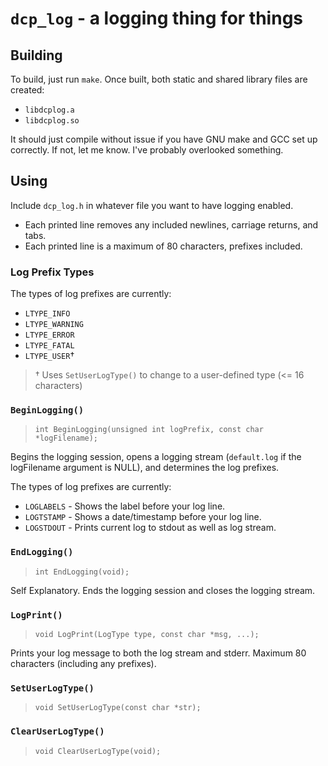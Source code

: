 # `dcp_log` - a logging thing for things

## Building

To build, just run `make`.  Once built, both static and shared library files
are created:

- `libdcplog.a`
- `libdcplog.so`

It should just compile without issue if you have
GNU make and GCC set up correctly.  If not, let me know.  I've probably
overlooked something.

## Using

Include `dcp_log.h` in whatever file you want to have logging enabled.

- Each printed line removes any included newlines, carriage returns, and tabs.
- Each printed line is a maximum of 80 characters, prefixes included.

### Log Prefix Types

The types of log prefixes are currently:
- `LTYPE_INFO`
- `LTYPE_WARNING`
- `LTYPE_ERROR`
- `LTYPE_FATAL`
- `LTYPE_USER`†

> † Uses `SetUserLogType()` to change to a user-defined type (<= 16 characters)

### `BeginLogging()`

> `int BeginLogging(unsigned int logPrefix, const char *logFilename);`

Begins the logging session, opens a logging stream (`default.log` if
the logFilename argument is NULL), and determines the log prefixes.

The types of log prefixes are currently:
- `LOGLABELS` - Shows the label before your log line.
- `LOGTSTAMP` - Shows a date/timestamp before your log line.
- `LOGSTDOUT` - Prints current log to stdout as well as log stream.

### `EndLogging()`

> `int EndLogging(void);`

Self Explanatory.  Ends the logging session and closes the logging stream.

### `LogPrint()`

> `void LogPrint(LogType type, const char *msg, ...);`

Prints your log message to both the log stream and stderr.
Maximum 80 characters (including any prefixes).

### `SetUserLogType()`

> `void SetUserLogType(const char *str);`

### `ClearUserLogType()`

> `void ClearUserLogType(void);`
